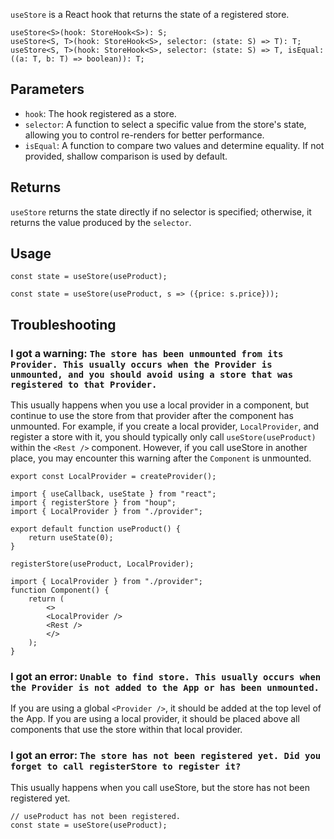 `useStore` is a React hook that returns the state of a registered store.

```tsx
useStore<S>(hook: StoreHook<S>): S;
useStore<S, T>(hook: StoreHook<S>, selector: (state: S) => T): T;
useStore<S, T>(hook: StoreHook<S>, selector: (state: S) => T, isEqual: ((a: T, b: T) => boolean)): T;
```

## Parameters

- `hook`: The hook registered as a store.
- `selector`: A function to select a specific value from the store's state, allowing you to control re-renders for better performance.
- `isEqual`: A function to compare two values and determine equality. If not provided, shallow comparison is used by default.

## Returns

`useStore` returns the state directly if no selector is specified; otherwise, it returns the value produced by the `selector`.

## Usage

```tsx
const state = useStore(useProduct);
```

```tsx
const state = useStore(useProduct, s => ({price: s.price}));
```

## Troubleshooting

### I got a warning: `The store has been unmounted from its Provider. This usually occurs when the Provider is unmounted, and you should avoid using a store that was registered to that Provider.`

This usually happens when you use a local provider in a component, but continue to use the store from that provider after the component has unmounted. For example, if you create a local provider, `LocalProvider`, and register a store with it, you should typically only call `useStore(useProduct)` within the `<Rest />` component. However, if you call useStore in another place, you may encounter this warning after the `Component` is unmounted.

```tsx
export const LocalProvider = createProvider();
```

``` tsx
import { useCallback, useState } from "react";
import { registerStore } from "houp";
import { LocalProvider } from "./provider";

export default function useProduct() {
    return useState(0);
}

registerStore(useProduct, LocalProvider);
```

```tsx
import { LocalProvider } from "./provider";
function Component() {
    return (
        <>
        <LocalProvider />
        <Rest />
        </>
    );
}
```

### I got an error: `Unable to find store. This usually occurs when the Provider is not added to the App or has been unmounted.`

If you are using a global `<Provider />`, it should be added at the top level of the App. If you are using a local provider, it should be placed above all components that use the store within that local provider.

### I got an error: `The store has not been registered yet. Did you forget to call registerStore to register it?`

This usually happens when you call useStore, but the store has not been registered yet.

```tsx
// useProduct has not been registered.
const state = useStore(useProduct);
```